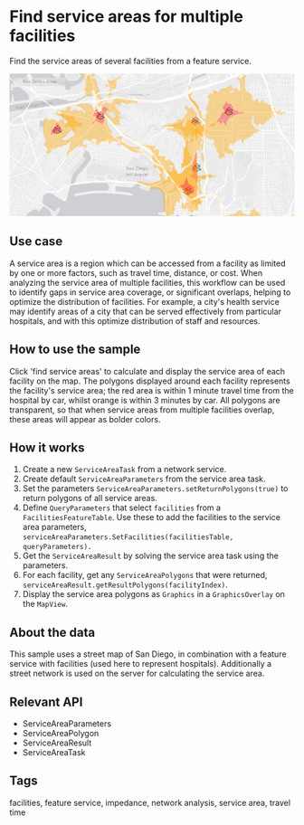 # Find service areas for multiple facilities

Find the service areas of several facilities from a feature service.

![](FindServiceAreasForMultipleFacilities.png)

## Use case

A service area is a region which can be accessed from a facility as limited by one or more factors, such as travel time, distance, or cost. When analyzing the service area of multiple facilities, this workflow can be used to identify gaps in service area coverage, or significant overlaps, helping to optimize the distribution of facilities. For example, a city's health service may identify areas of a city that can be served effectively from particular hospitals, and with this optimize distribution of staff and resources.

## How to use the sample

Click 'find service areas' to calculate and display the service area of each facility on the map. The polygons displayed around each facility represents the facility's service area; the red area is within 1 minute travel time from the hospital by car, whilst orange is within 3 minutes by car. All polygons are transparent, so that when service areas from multiple facilities overlap, these areas will appear as bolder colors.

## How it works

1. Create a new `ServiceAreaTask` from a network service.
2. Create default `ServiceAreaParameters` from the service area task.
3. Set the parameters `ServiceAreaParameters.setReturnPolygons(true)` to return polygons of all service areas.
4. Define `QueryParameters` that select `facilities` from a `FacilitiesFeatureTable`. Use these to add the facilities to the service area parameters, `serviceAreaParameters.SetFacilities(facilitiesTable, queryParameters).`
5. Get the `ServiceAreaResult` by solving the service area task using the parameters.
6. For each facility, get any `ServiceAreaPolygons` that were returned, `serviceAreaResult.getResultPolygons(facilityIndex)`.
7. Display the service area polygons as `Graphics` in a `GraphicsOverlay` on the `MapView`.

## About the data

This sample uses a street map of San Diego, in combination with a feature service with facilities (used here to represent hospitals). Additionally a street network is used on the server for calculating the service area.

## Relevant API

* ServiceAreaParameters
* ServiceAreaPolygon
* ServiceAreaResult
* ServiceAreaTask

## Tags

facilities, feature service, impedance, network analysis, service area, travel time
